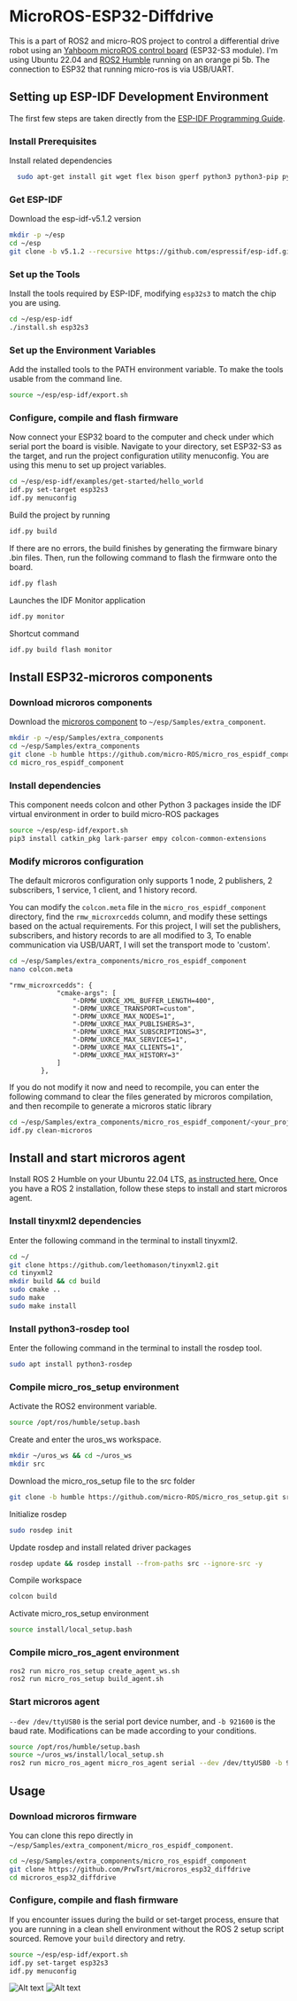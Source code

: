 
# MicroROS-ESP32-Diffdrive

This is a part of ROS2 and micro-ROS project to control a differential drive robot using an [Yahboom microROS control board](http://www.yahboom.net/study/MicroROS-Board) (ESP32-S3 module). I'm using Ubuntu 22.04 and [ROS2 Humble](https://docs.ros.org/en/humble/Installation.html) running on an orange pi 5b. The connection to ESP32 that running micro-ros is via USB/UART. 



## Setting up ESP-IDF Development Environment 

The first few steps are taken directly from the [ESP-IDF Programming Guide](https://docs.espressif.com/projects/esp-idf/en/latest/esp32s3/index.html).

### Install Prerequisites
Install related dependencies
```bash
  sudo apt-get install git wget flex bison gperf python3 python3-pip python3-venv cmake ninja-build ccache libffi-dev libssl-dev dfu-util libusb-1.0-0
```
### Get ESP-IDF
Download the esp-idf-v5.1.2 version
```bash
mkdir -p ~/esp
cd ~/esp
git clone -b v5.1.2 --recursive https://github.com/espressif/esp-idf.git
```
### Set up the Tools
Install the tools required by ESP-IDF, modifying `esp32s3` to match the chip you are using.
```bash
cd ~/esp/esp-idf
./install.sh esp32s3
```
### Set up the Environment Variables
Add the installed tools to the PATH environment variable. To make the tools usable from the command line.
```bash
source ~/esp/esp-idf/export.sh
```
### Configure, compile and flash firmware
Now connect your ESP32 board to the computer and check under which serial port the board is visible. Navigate to your directory, set ESP32-S3 as the target, and run the project configuration utility menuconfig. You are using this menu to set up project variables.
```bash
cd ~/esp/esp-idf/examples/get-started/hello_world
idf.py set-target esp32s3
idf.py menuconfig
```
Build the project by running
```bash
idf.py build
```
If there are no errors, the build finishes by generating the firmware binary .bin files. Then, run the following command to flash the firmware onto the board.
```bash
idf.py flash
```
Launches the IDF Monitor application
```bash
idf.py monitor
```
Shortcut command
```bash
idf.py build flash monitor
```
## Install ESP32-microros components
### Download microros components
Download the [microros component](https://github.com/micro-ROS/micro_ros_espidf_component) to `~/esp/Samples/extra_component`.
```bash
mkdir -p ~/esp/Samples/extra_components
cd ~/esp/Samples/extra_components
git clone -b humble https://github.com/micro-ROS/micro_ros_espidf_component.git
cd micro_ros_espidf_component
```
### Install dependencies
This component needs colcon and other Python 3 packages inside the IDF virtual environment in order to build micro-ROS packages
```bash
source ~/esp/esp-idf/export.sh
pip3 install catkin_pkg lark-parser empy colcon-common-extensions
```
### Modify microros configuration
The default microros configuration only supports 1 node, 2 publishers, 2 subscribers, 1 service, 1 client, and 1 history record.

You can modify the `colcon.meta` file in the `micro_ros_espidf_component` directory, find the `rmw_microxrcedds` column, and modify these settings based on the actual requirements. For this project, I will set the publishers, subscribers, and history records to are all modified to 3, To enable communication via USB/UART, I will set the transport mode to 'custom'.
```bash
cd ~/esp/Samples/extra_components/micro_ros_espidf_component
nano colcon.meta
```
```
"rmw_microxrcedds": {
            "cmake-args": [
                "-DRMW_UXRCE_XML_BUFFER_LENGTH=400",
                "-DRMW_UXRCE_TRANSPORT=custom",
                "-DRMW_UXRCE_MAX_NODES=1",
                "-DRMW_UXRCE_MAX_PUBLISHERS=3",
                "-DRMW_UXRCE_MAX_SUBSCRIPTIONS=3",
                "-DRMW_UXRCE_MAX_SERVICES=1",
                "-DRMW_UXRCE_MAX_CLIENTS=1",
                "-DRMW_UXRCE_MAX_HISTORY=3"
            ]
        },
```

If you do not modify it now and need to recompile, you can enter the following command to clear the files generated by microros compilation, and then recompile to generate a microros static library
```bash
cd ~/esp/Samples/extra_components/micro_ros_espidf_component/<your_project>
idf.py clean-microros
```

## Install and start microros agent
Install ROS 2 Humble on your Ubuntu 22.04 LTS, [as instructed here.](https://docs.ros.org/en/humble/Installation.html) Once you have a ROS 2 installation, follow these steps to install and start microros agent.

### Install tinyxml2 dependencies
Enter the following command in the terminal to install tinyxml2.
```bash
cd ~/
git clone https://github.com/leethomason/tinyxml2.git
cd tinyxml2
mkdir build && cd build
sudo cmake ..
sudo make
sudo make install
```
### Install python3-rosdep tool
Enter the following command in the terminal to install the rosdep tool.
```bash
sudo apt install python3-rosdep
```
### Compile micro_ros_setup environment
Activate the ROS2 environment variable.
```bash
source /opt/ros/humble/setup.bash
```
Create and enter the uros_ws workspace.
```bash
mkdir ~/uros_ws && cd ~/uros_ws
mkdir src
```
Download the micro_ros_setup file to the src folder
```bash
git clone -b humble https://github.com/micro-ROS/micro_ros_setup.git src/micro_ros_setup
```
Initialize rosdep
```bash
sudo rosdep init
```
Update rosdep and install related driver packages
```bash
rosdep update && rosdep install --from-paths src --ignore-src -y
```
Compile workspace
```bash
colcon build
```
Activate micro_ros_setup environment
```bash
source install/local_setup.bash
```
### Compile micro_ros_agent environment
```bash
ros2 run micro_ros_setup create_agent_ws.sh
ros2 run micro_ros_setup build_agent.sh
```
### Start microros agent
 `--dev /dev/ttyUSB0` is the serial port device number, and `-b 921600` is the baud rate. Modifications can be made according to your conditions.
```bash
source /opt/ros/humble/setup.bash
source ~/uros_ws/install/local_setup.sh
ros2 run micro_ros_agent micro_ros_agent serial --dev /dev/ttyUSB0 -b 921600 -v4
```

## Usage
### Download microros firmware
You can clone this repo directly in `~/esp/Samples/extra_component/micro_ros_espidf_component`.
```bash
cd ~/esp/Samples/extra_components/micro_ros_espidf_component
git clone https://github.com/PrwTsrt/microros_esp32_diffdrive
cd microros_esp32_diffdrive
```
### Configure, compile and flash firmware
If you encounter issues during the build or set-target process, ensure that you are running in a clean shell environment without the ROS 2 setup script sourced. Remove your `build` directory and retry.
```bash
source ~/esp/esp-idf/export.sh
idf.py set-target esp32s3
idf.py menuconfig
```
![Alt text](image/config_1.png)
![Alt text](image/config_3.png)
